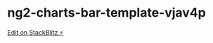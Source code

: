 # ng2-charts-bar-template-vjav4p

[Edit on StackBlitz ⚡️](https://stackblitz.com/edit/ng2-charts-bar-template-vjav4p)